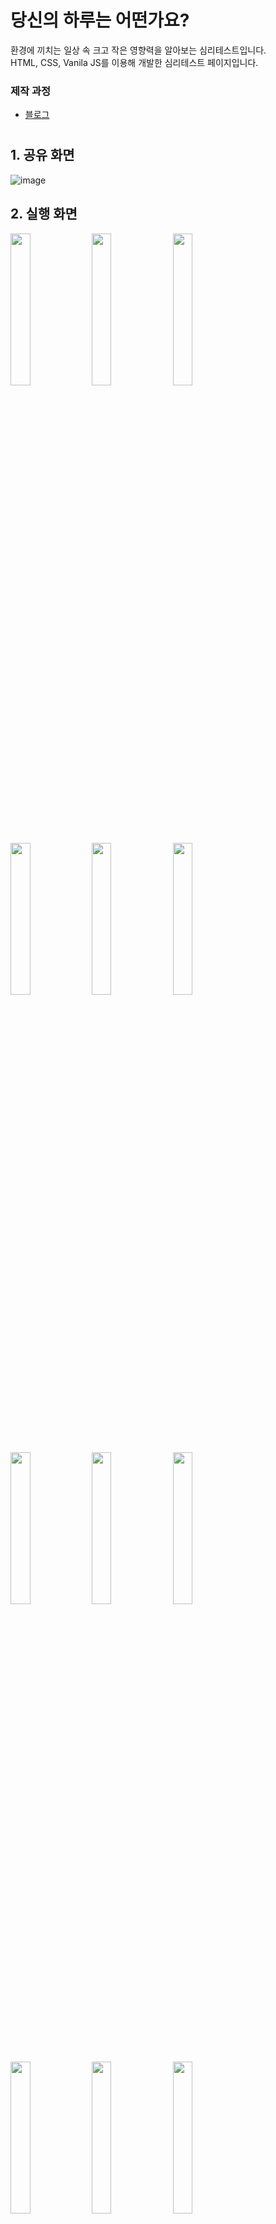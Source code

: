 # 당신의 하루는 어떤가요?
환경에 끼치는 일상 속 크고 작은 영향력을 알아보는 심리테스트입니다. <br>
HTML, CSS, Vanila JS를 이용해 개발한 심리테스트 페이지입니다. <br>



### 제작 과정
- [블로그](https://yeyeong99.tistory.com/3)
# 
## 1. 공유 화면 
![image](https://user-images.githubusercontent.com/67695343/130572166-213fb5eb-b66e-48d3-8277-0ffa0cba025c.png)

## 2. 실행 화면
<img src="https://user-images.githubusercontent.com/67695343/111035257-e5ab5280-845c-11eb-8fa7-135f8ab357e6.png" width="25%"></img>
<img src="https://user-images.githubusercontent.com/67695343/111035267-f065e780-845c-11eb-9d6e-7f343e950144.png" width="25%"></img>
<img src="https://user-images.githubusercontent.com/67695343/111035350-72561080-845d-11eb-9fb3-09dc40ef89d6.png" width="25%"></img>
<img src="https://user-images.githubusercontent.com/67695343/111035370-9580c000-845d-11eb-86bd-3c96f9dc8424.png" width="25%"></img>
<img src="https://user-images.githubusercontent.com/67695343/111035409-c9f47c00-845d-11eb-8a1c-a083ae99a193.png" width="25%"></img>
<img src="https://user-images.githubusercontent.com/67695343/111035423-de387900-845d-11eb-8b38-3959358b9aa6.png" width="25%"></img>
<img src="https://user-images.githubusercontent.com/67695343/111035446-f7d9c080-845d-11eb-8189-7da46fa164ff.png" width="25%"></img>
<img src="https://user-images.githubusercontent.com/67695343/111035461-0aec9080-845e-11eb-8c02-cc0b5c94a0c5.png" width="25%"></img>
<img src="https://user-images.githubusercontent.com/67695343/111035471-1cce3380-845e-11eb-9645-5b71cb75660d.png" width="25%"></img>
<img src="https://user-images.githubusercontent.com/67695343/111035478-23f54180-845e-11eb-80e9-0a882b90c597.png" width="25%"></img>
<img src="https://user-images.githubusercontent.com/67695343/111035483-26f03200-845e-11eb-997e-5b1d3a01c9c9.png" width="25%"></img>
<img src="https://user-images.githubusercontent.com/67695343/111035538-64ed5600-845e-11eb-8f36-6c69db4447f3.png" width="25%"></img>

## 3. 결과 화면
<img src="https://user-images.githubusercontent.com/67695343/111035750-2d32de00-845f-11eb-9d29-e62fa08b157d.png" width="25%"></img>
<img src="https://user-images.githubusercontent.com/67695343/111035767-450a6200-845f-11eb-9663-17498ab43152.png" width="25%"></img>
<img src="https://user-images.githubusercontent.com/67695343/111035780-505d8d80-845f-11eb-93b7-8320b3e7a966.png" width="25%"></img>
<img src="https://user-images.githubusercontent.com/67695343/111035824-8438b300-845f-11eb-9b00-5e18eecf3927.png" width="25%"></img>
<img src="https://user-images.githubusercontent.com/67695343/111035797-6408f400-845f-11eb-830a-7b19694bba1a.png" width="25%"></img>
<img src="https://user-images.githubusercontent.com/67695343/111035804-6ec38900-845f-11eb-9945-edf0508ba303.png" width="25%"></img>

